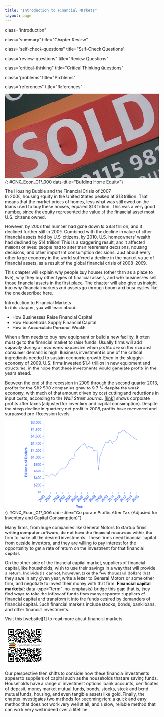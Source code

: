 ```yaml
---
title: "Introduction to Financial Markets"
layout: page
---
```



<cnx-pi data-type="cnx.flag.introduction"> class="introduction" </cnx-pi>

<cnx-pi data-type="cnx.eoc">class="summary" title="Chapter Review"</cnx-pi>

<cnx-pi data-type="cnx.eoc">class="self-check-questions" title="Self-Check Questions"</cnx-pi>

<cnx-pi data-type="cnx.eoc">class="review-questions" title="Review Questions"</cnx-pi>

<cnx-pi data-type="cnx.eoc">class="critical-thinking" title="Critical Thinking Questions"</cnx-pi>

<cnx-pi data-type="cnx.eoc">class="problems" title="Problems"</cnx-pi>

<cnx-pi data-type="cnx.eoc">class="references" title="References"</cnx-pi>

 ![This image is photograph of a woman holding a &#x201C;sold&#x201D; sign.](../resources/CNX_Econ_C17_000.jpg "Many people choose to purchase their home rather than rent. This chapter explores how the global financial crisis has influenced home ownership. (Credit: modification of work by Diana Parkhouse/Flickr Creative Commones)"){: #CNX_Econ_C17_000 data-title="Building Home Equity"}

<div data-type="note" data-has-label="true" id="ch17mod00_bring" class="economics bringhome" data-label="" markdown="1">
<div data-type="title">
The Housing Bubble and the Financial Crisis of 2007
</div>
In 2006, housing equity in the United States peaked at $13 trillion. That means that the market prices of homes, less what was still owed on the loans used to buy these houses, equaled $13 trillion. This was a very good number, since the equity represented the value of the financial asset most U.S. citizens owned.

However, by 2008 this number had gone down to $8.8 trillion, and it declined further still in 2009. Combined with the decline in value of other financial assets held by U.S. citizens, by 2010, U.S. homeowners’ wealth had declined by $14 trillion! This is a staggering result, and it affected millions of lives: people had to alter their retirement decisions, housing decisions, and other important consumption decisions. Just about every other large economy in the world suffered a decline in the market value of financial assets, as a result of the global financial crisis of 2008–2009.

This chapter will explain why people buy houses (other than as a place to live), why they buy other types of financial assets, and why businesses sell those financial assets in the first place. The chapter will also give us insight into why financial markets and assets go through boom and bust cycles like the one described here.

</div>

<div data-type="note" data-has-label="true" id="ch17mod00_obj" class="economics chapter-objectives" data-label="" markdown="1">
<div data-type="title">
Introduction to Financial Markets
</div>
In this chapter, you will learn about:

* How Businesses Raise Financial Capital
* How Households Supply Financial Capital
* How to Accumulate Personal Wealth

</div>

When a firm needs to buy new equipment or build a new facility, it often must go to the financial market to raise funds. Usually firms will add capacity during an economic expansion when profits are on the rise and consumer demand is high. Business investment is one of the critical ingredients needed to sustain economic growth. Even in the sluggish economy of 2009, U.S. firms invested $1.4 trillion in new equipment and structures, in the hope that these investments would generate profits in the years ahead.

Between the end of the recession in 2009 through the second quarter 2013, profits for the S&amp;P 500 companies grew to 9.7 % despite the weak economy, with much of that amount driven by cost cutting and reductions in input costs, according to the *Wall Street Journal*. [\[link\]](#CNX_Econ_C17_006) shows corporate profits after taxes (adjusted for inventory and capital consumption). Despite the steep decline in quarterly net profit in 2008, profits have recovered and surpassed pre-Recession levels.

![Corporate profits after tax were around $500 billion in 2000 and climbed as high as $1,400 billion around 2007 before plummeting down around $600 billion in 2009. 2013 reports showed corporate profits after tax were around $1,800 billion.](../resources/CNX_Econ_C17_006.jpg "Until 2008, corporate profits after tax have generally continued to increase each year.  There was a significant drop in profits during 2008 and into 2009.  The profit trend has since continued to increase each year, though at a less steady or consistent rate. (Source: Federal Reserve Economic Data (FRED) https://research.stlouisfed.org/fred2/series/CPATAX)"){: #CNX_Econ_C17_006 data-title="Corporate Profits After Tax (Adjusted for Inventory and Capital Consumption)"}

Many firms, from huge companies like General Motors to startup firms writing computer software, do not have the financial resources within the firm to make all the desired investments. These firms need financial capital from outside investors, and they are willing to pay interest for the opportunity to get a rate of return on the investment for that financial capital.

On the other side of the financial capital market, suppliers of financial capital, like households, wish to use their savings in a way that will provide a return. Individuals cannot, however, take the few thousand dollars that they save in any given year, write a letter to General Motors or some other firm, and negotiate to invest their money with that firm. **Financial capital markets**{: data-type="term" .no-emphasis} bridge this gap: that is, they find ways to take the inflow of funds from many separate suppliers of financial capital and transform it into the funds desired by demanders of financial capital. Such financial markets include stocks, bonds, bank loans, and other financial investments.

<div data-type="note" data-has-label="true" id="ch17mod00_link01" class="economics linkup" data-label="" markdown="1">
Visit this [website][1] to read more about financial markets.

<span data-type="media" id="ch17mod00_qr01" data-alt="QR Code representing a URL"> ![QR Code representing a URL](../resources/marketoverview.png) </span>
</div>

Our perspective then shifts to consider how these financial investments appear to suppliers of capital such as the households that are saving funds. Households have a range of investment options: bank accounts, certificates of deposit, money market mutual funds, bonds, stocks, stock and bond mutual funds, housing, and even tangible assets like gold. Finally, the chapter investigates two methods for becoming rich: a quick and easy method that does not work very well at all, and a slow, reliable method that can work very well indeed over a lifetime.



[1]: http://openstaxcollege.org/l/marketoverview
